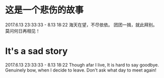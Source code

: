 # 这是一个悲伤的故事
2017.6.13 23:33:33 - 8.13 18:22
海天在望，不尽依依。
团团一揖，就此拜别。
莫问何日再相见！

# It's a sad story
2017.6.13 23:33:33 - 8.13 18:22
Though afar I live, It is hard to say goodbye.
Genuinely bow, when I decide to leave.
Don't ask what day to meet again!
